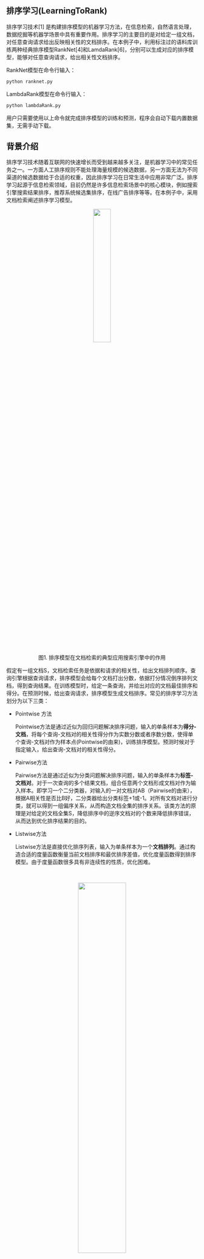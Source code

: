 ## 排序学习(LearningToRank)

排序学习技术[1] 是构建排序模型的机器学习方法，在信息检索，自然语言处理，数据挖掘等机器学场景中具有重要作用。排序学习的主要目的是对给定一组文档，对任意查询请求给出反映相关性的文档排序。在本例子中，利用标注过的语料库训练两种经典排序模型RankNet[4]和LamdaRank[6]，分别可以生成对应的排序模型，能够对任意查询请求，给出相关性文档排序。

RankNet模型在命令行输入：

```python
python ranknet.py
```

LambdaRank模型在命令行输入：

```python
python lambdaRank.py
```

用户只需要使用以上命令就完成排序模型的训练和预测，程序会自动下载内置数据集，无需手动下载。



## 背景介绍

排序学习技术随着互联网的快速增长而受到越来越多关注，是机器学习中的常见任务之一。一方面人工排序规则不能处理海量规模的候选数据，另一方面无法为不同渠道的候选数据给于合适的权重，因此排序学习在日常生活中应用非常广泛。排序学习起源于信息检索领域，目前仍然是许多信息检索场景中的核心模块，例如搜索引擎搜索结果排序，推荐系统候选集排序，在线广告排序等等。在本例子中，采用文档检索阐述排序学习模型。

<p align="center">
<img src="image/search-engine-example.png" width="30%" ><br/>
图1. 排序模型在文档检索的典型应用搜索引擎中的作用
</p>

假定有一组文档S，文档检索任务是依据和请求的相关性，给出文档排列顺序。查询引擎根据查询请求，排序模型会给每个文档打出分数，依据打分情况倒序排列文档，得到查询结果。在训练模型时，给定一条查询，并给出对应的文档最佳排序和得分。在预测时候，给出查询请求，排序模型生成文档排序。常见的排序学习方法划分为以下三类：

- Pointwise 方法

  Pointwise方法是通过近似为回归问题解决排序问题，输入的单条样本为**得分-文档**，将每个查询-文档对的相关性得分作为实数分数或者序数分数，使得单个查询-文档对作为样本点(Pointwise的由来)，训练排序模型。预测时候对于指定输入，给出查询-文档对的相关性得分。

- Pairwise方法

  Pairwise方法是通过近似为分类问题解决排序问题，输入的单条样本为**标签-文档对**。对于一次查询的多个结果文档，组合任意两个文档形成文档对作为输入样本。即学习一个二分类器，对输入的一对文档对AB（Pairwise的由来），根据A相关性是否比B好，二分类器给出分类标签+1或-1。对所有文档对进行分类，就可以得到一组偏序关系，从而构造文档全集的排序关系。该类方法的原理是对给定的文档全集S，降低排序中的逆序文档对的个数来降低排序错误，从而达到优化排序结果的目的。

- Listwise方法

  Listwise方法是直接优化排序列表，输入为单条样本为一个**文档排列**。通过构造合适的度量函数衡量当前文档排序和最优排序差值，优化度量函数得到排序模型。由于度量函数很多具有非连续性的性质，优化困难。

  ​

<p align="center">
<img src="image/learningToRank.jpg" width="50%" ><br/>
图2. 排序模型构造的三类方法
</p>

## 实验数据

本例子中的实验数据采用了排序学习中的基准数据[LETOR]([http://research.microsoft.com/en-us/um/beijing/projects/letor/LETOR4.0/Data/MQ2007.rar](http://research.microsoft.com/en-us/um/beijing/projects/letor/LETOR4.0/Data/MQ2007.rar))中语料库，部分来自于Gov2网站的查询请求结果，包含了约1700条查询请求结果文档列表，并对文档相关性做出了人工标注。其中，一条查询含有唯一的查询id，对应于多个具有相关性的文档，构成了一次查询请求结果文档列表。每个文档由一个一维数组的特征向量表示，并对应一个人工标注与查询的相关性分数。

本样例在第一次运行的时候会自动下载LETOR MQ2007数据集并缓存，用户无需手动下载。

`mq2007`数据集分别提供了三种类型排序模型的生成格式，需要指定生成格式`format`

例如调用接口

```python
pairwise_train_dataset = functools.partial(paddle.dataset.mq2007.train, format="pairwise")
for label, left_doc, right_doc in pairwise_train_dataset():
    ...
```



## 模型概览

对于排序模型，本样例中提供了PairWise方法的模型RankNet和ListWise方法的模型LambdaRank，分别代表了两类学习方法。PointWise方法的排序模型退化为回归问题，不予赘述。



## RankNet排序模型

[RankNet](http://icml.cc/2015/wp-content/uploads/2015/06/icml_ranking.pdf)是一种经典的Pairwise的排序学习方法，是典型的前向神经网络排序模型。在文档集合S中的第i个文档记做$U_i$，它的文档特征向量记做$x_i$，对于给定的一个文档对$U_i, U_j$，RankNet将输入的单个文档特征向量x映射到$f(x)$，得到$s_i=f(x_i), s_j=f(x_j)$。将$U_i$相关性比Uj好的概率记做$P_{i,j}$，则

$$P_{i,j}=P(U_{i}>U_{j})=\frac{1}{1+e^{-\sigma (s_{i}-s_{j}))}}$$

由于排序度量函数大多数非连续，非光滑，因此RankNet需要一个可以优化的度量函数C。首先使用交叉熵作为度量函数衡量预测代价，将损失函数C记做

$$C_{i,j}=-\bar{P_{i,j}}logP_{i,j}-(1-\bar{P_{i,j}})log(1-P_{i,j})$$

其中$\bar{P_{i,j}}$代表真实概率，记做

$$\bar{P_{i,j}}=\frac{1}{2}(1+S_{i,j})$$

而Sij = {+1,-1}，表示Ui和Uj组成的Pair的标签，即Ui相关性是否好于Uj。

最终得到了可求导的度量损失函数

$$C=\frac{1}{2}(1-S_{i,j})\sigma (s_{i}-s{j})+log(1+e^{-\sigma (s_{i}-s_{j})})$$

可以使用常规的梯度下降方法进行优化。细节见[RankNet](http://icml.cc/2015/wp-content/uploads/2015/06/icml_ranking.pdf)

同时，得到文档Ui在排序优化过程的梯度信息为

$$\lambda _{i,j}=\frac{\partial C}{\partial s_{i}} = \frac{1}{2}(1-S_{i,j})-\frac{1}{1+e^{\sigma (s_{i}-s_{j})}}$$

表示的含义是本轮排序优化过程中文档Ui的上升或者下降量。



根据以上推论构造RankNet网络结构，由若干层隐藏层和全连接层构成，如图所示，将文档特征使用隐藏层，全连接层逐层变换，完成了底层特征空间到高层特征空间的变换。其中docA和docB结构对称，分别输入到最终的RankCost层中。

<p align="center">
<img src="image/ranknet.jpg" width="50%" ><br/>
图3. RankNet网络结构示意图
</p>

- 全连接层(fully connected layer) : 指上一层中的每个节点都连接到下层网络。本例子中同样使用paddle.layer.fc实现，注意输入到RankCost层的全连接层维度为1。
- RankCost层： RankCost层是排序网络RankNet的核心，度量docA相关性是否比docB好，给出预测值并和label比较。使用了交叉熵(cross enctropy)作为度量损失函数，使用梯度下降方法进行优化。细节可见[RankNet](http://icml.cc/2015/wp-content/uploads/2015/06/icml_ranking.pdf)[4]。

由于Pairwise中的网络结构是左右对称，可定义一半网络结构，另一半共享网络参数。在PaddlePaddle中允许网络结构中共享连接，具有相同名字的参数将会共享参数状态。使用PaddlePaddle实现RankNet排序模型，定义网络结构的示例代码如下：

```python
import paddle.v2 as paddle

def half_ranknet(name_prefix, input_dim):
  """
  parameter in same name will be shared in paddle framework,
  these parameters in ranknet can be used in shared state, e.g. left network and right network in detail
  https://github.com/PaddlePaddle/Paddle/blob/develop/doc/design/api.md
  """
  # data layer
  data = paddle.layer.data(name_prefix+"/data", paddle.data_type.dense_vector(input_dim))

  # fully connect layer
  hd1 = paddle.layer.fc(
    input=data,
    size=10,
    act=paddle.activation.Tanh(),
    param_attr=paddle.attr.Param(initial_std=0.01, name="hidden_w1"))
  # fully connect layer/ output layer
  output = paddle.layer.fc(
    input=hd1,
    size=1,
    act=paddle.activation.Linear(),
    param_attr=paddle.attr.Param(initial_std=0.01, name="output"))
  return output

def ranknet(input_dim):
  # label layer
  label = paddle.layer.data("label", paddle.data_type.integer_value(1))

  # reuse the parameter in half_ranknet
  output_left = half_ranknet("left", input_dim)  
  output_right = half_ranknet("right", input_dim)

  # rankcost layer
  cost = paddle.layer.rank_cost(name="cost", left=output_left, right=output_right, label=label)
  return cost
```

上述结构中使用了和前述图表相同的模型结构，使用了两层隐藏层，分别使用了`hidden_size=10`的全连接层和`hidden_size=1`的全连接层。本例子中的input_dim指输入**单个文档**的特征的维度，label取值为1，-1。每条输入样本为`<label>，<docA, docB>`的结构，以docA为例，输入`input_dim`的文档特征，依次变换成10维，1维特征，最终输入到RankCost层中，比较docA和docB在RankCost输出得到预测值。

用户运行只需要运行命令：

```python
python ranknet.py
```
将会自动下载数据，训练RankNet模型，并将每个轮次的模型存储下来。

### rankNet模型预测

本例子提供了rankNet模型的部署和预测。训练好的模型分为拓扑结构(需要注意rankcost不是模型拓扑结构的一部分)和参数文件两部分，复用了ranknet的模型结构文件，从外存中加载训练好的模型。模型预测的输入为单个文档的特征向量，模型会给出相关性得分。将预测得分排序即可得到最终的文档相关性排序结果。



##  用户自定义RankNet数据

上面的代码使用了paddle内置的排序数据，如果希望使用自定义格式数据，可以参考Paddle内置的`mq2007`数据集，编写一个生成器函数。例如输入数据为如下格式，只包含doc0-doc2三个文档。

\<query_id\> \<relevance_score\> \<feature_vector\>的格式(feature_vector采用libsvm数据格式)

```
query_id : 1, relevance_score:1, feature_vector 0:0.1, 1:0.2, 2:0.4  #doc0
query_id : 1, relevance_score:2, feature_vector 0:0.3, 1:0.1, 2:0.4  #doc1
query_id : 1, relevance_score:0, feature_vector 0:0.2, 1:0.4, 2:0.1  #doc2
query_id : 2, relevance_score:0, feature_vector 0:0.1, 1:0.4, 2:0.1  #doc0
.....
```

需要将输入样本转换为PairWise的输入格式，例如组合生成格式与mq2007 PairWise格式相同的结构

\<label\> \<docA_feature_vector\>\<docB_feature_vector\>

```
1 doc1 doc0
1 doc1 doc2
1 doc0 doc2
....
```

注意，一般在PairWise格式的数据中，label=1表示docA和查询的相关性好于docB，事实上label信息隐含在docA和docB组合pair中。如果存在`-1 docA docB`，交换顺序构造`1 docB docA`即可。

另外组合所有的pair会有训练数据冗余，因为可以从部分偏序关系恢复文档集上的全序关系。相关研究见[PairWise approach](http://www.machinelearning.org/proceedings/icml2007/papers/139.pdf)[5]，本例子不予赘述。

```python
# self define data generator
def gen_pairwise_data(text_line_of_data):
    """
      return :
  ------
  label : np.array, shape=(1)
  docA_feature_vector : np.array, shape=(1, feature_dimension)
  docA_feature_vector : np.array, shape=(1, feature_dimension)
    """
    yield label, docA_feature_vector, docB_feature_vector
```

对应于paddle的输入中，`integer_value`为单个整数，`dense_vector`为实数一维向量，与生成器对应，需要在训练模型之前指明输入数据对应关系。

```python
# Define the input data order
feeding = {"label":0,
            "left/data" :1,
            "right/data":2}
```



## LambdaRank排序模型

[LambdaRank](https://papers.nips.cc/paper/2971-learning-to-rank-with-nonsmooth-cost-functions.pdf)[6]是ListWise的排序方法，是Bugers[6]等人从RankNet发展而来，使用构造lambda函数(LambdaRank名字的由来)的方法优化度量标准NDCG(Normalized Discounted Cumulative Gain)，每个查询后得到的结果文档列表都单独作为一个训练样本。NDCG是信息论中很衡量文档列表排序质量的标准之一，前K个文档的NDCG得分记做

$$NDCG@K=Z_{k}\sum (2^{rel_{i}})1/log(k+1)$$

前文中RankNet中推导出，文档排序需要的是排序错误的梯度信息。NDCG度量函数是非光滑，非连续的，不能直接求得梯度信息，因此将|delta(NDCG)|=|NDCG(new) - NDCG(old)|引入，构造lambda函数为

$$\lambda _{i,j}=\frac{\partial C}{\partial s_{i}}=-\frac{\sigma }{1+e^{\sigma (s_{i}-s{j})}}|\Delta NDCG|$$

替换RankNet中的梯度表示，得到的排序模型称为[LambdaRank](https://papers.nips.cc/paper/2971-learning-to-rank-with-nonsmooth-cost-functions.pdf)

由以上推导可知，LambdaRank网络结构和RankNet结构非常相似。如图所示

<p align="center">
<img src="image/lambdarank.jpg" width="50%" ><br/>
图4. LambdaRank的网络结构示意图
</p>

一个查询得到的结果文档列表作为一条样本输入到网络中，替换RankCost为LambdaCost层，其他结构与RankNet相同。

- LambdaCost层 : LambdaCost层使用NDCG差值作为Lambda函数，score是一个一维的序列，对于单调训练样本全连接层输出的是1x1的序列，二者的序列长度都等于该条查询得到的文档数量。Lambda函数的构造详细见[LambdaRank](https://papers.nips.cc/paper/2971-learning-to-rank-with-nonsmooth-cost-functions.pdf)

使用Paddle定义LambdaRank网络结构的示例代码如下：

```python
import paddle.v2 as paddle
def lambdaRank(input_dim):
    """
    lambdaRank is a ListWise Rank Model, input data and label must be sequence
    https://papers.nips.cc/paper/2971-learning-to-rank-with-nonsmooth-cost-functions.pdf
    parameters :
      input_dim, one document's dense feature vector dimension

    dense_vector_sequence format
    [[f, ...], [f, ...], ...], f is represent for an float or int number
    """
    label = paddle.layer.data("label",
                              paddle.data_type.dense_vector_sequence(1))
    data = paddle.layer.data("data",
                             paddle.data_type.dense_vector_sequence(input_dim))

    # hidden layer
    hd1 = paddle.layer.fc(
        input=data,
        size=10,
        act=paddle.activation.Tanh(),
        param_attr=paddle.attr.Param(initial_std=0.01))
    output = paddle.layer.fc(
        input=hd1,
        size=1,
        act=paddle.activation.Linear(),
        param_attr=paddle.attr.Param(initial_std=0.01))
    # cost layer
    cost = paddle.layer.lambda_cost(
        input=output, score=label, NDCG_num=6, max_sort_size=-1)
    return cost, output
```

上述结构中使用了和前述图表相同的模型结构，和RankNet相似，分别使用了`hidden_size=10`的全连接层和`hidden_size=1`的全连接层。本例子中的input_dim指输入**单个文档**的特征的维度，label取值为1，-1。每条输入样本为label，\<docA, docB\>的结构，以docA为例，输入input_dim的文档特征，依次变换成10维，1维特征，最终输入到LambdaCost层中。需要注意这里的label和data格式为**dense_vector_sequence**，表示一列文档得分或者文档特征组成的**序列**。

用户运行只需要运行命令：

```python
python lambdaRank.py
```

将会自动下载数据，训练LambdaRank模型，并将每个轮次的模型存储下来，将最终模型存储在文件中。



## 自定义 LambdaRank数据

上面的代码使用了paddle内置的mq2007数据，如果希望使用自定义格式数据，可以参考Paddle内置的`mq2007`数据集，编写一个生成器函数。例如输入数据为如下格式，只包含doc0-doc2三个文档。

\<query_id\> \<relevance_score\> \<feature_vector\>的格式

```
query_id : 1, relevance_score:1, feature_vector 0:0.1, 1:0.2, 2:0.4  #doc0
query_id : 1, relevance_score:2, feature_vector 0:0.3, 1:0.1, 2:0.4  #doc1
query_id : 1, relevance_score:0, feature_vector 0:0.2, 1:0.4, 2:0.1  #doc2
query_id : 2, relevance_score:0, feature_vector 0:0.1, 1:0.4, 2:0.1  #doc0
query_id : 2, relevance_score:2, feature_vector 0:0.1, 1:0.4, 2:0.1  #doc1
.....
```

需要转换为ListWise格式，例如

<query_id><relevance_score> <feature_vector>

```tex
1    1    0.1,0.2,0.4
1    2    0.3,0.1,0.4
1    0    0.2,0.4,0.1

2    0    0.1,0.4,0.1
2    2    0.1,0.4,0.1
......
```

**数据格式注意**

- 数据中每条样本对应的文档数量都必须大于Lambda_cost层的NDCG_num
- 单条样本对应的文档都为0，NDCG将会计算无效。文档相关性都为0，那么可以判定该query无效，可以过滤掉。



```python
# self define data generator
def gen_listwise_data(text_all_lines_of_data):
    """
  return :
  ------
  label : np.array, shape=(samples_num, )
  querylist : np.array, shape=(samples_num, feature_dimension)
    """
    yield label_list, query_docs_feature_vector_matrix
```

对应于paddle的输入中，label的`dense_vector_sequence`为得分序列，data的`dense_vector_sequence`为特征向量的序列输入，input_dim为单个文档的一维特征向量维度，与生成器对应，需要在训练模型之前指明输入数据对应关系。

```python
# Define the input data order
feeding = {"label":0,
           "data" : 1}
```



## 总结

LearningToRank是和业务场景结合非常紧密的常用机器学习方法，排序模型构造方法一般可划分为PointWise方法，PairWise方法，ListWise方法，本例子中以LETOR的mq2007数据为例，阐述了PairWise的经典方法RankNet和ListWise方法中的LambdaRank，展示如何使用Paddle框架构造对应的排序模型结构，并提供了自定义数据类型样例。Paddle提供了灵活的编程接口，并能在单机单GPU和多机分布式多GPU无缝运行，可以实现LearningToRank类型任务。



## 参考文献

[1] https://en.wikipedia.org/wiki/Learning_to_rank

[2] T.Y. Liu, “Learning to rank for information retrieval,” Foundations and Trends in Information Retrieval, vol.3, no.3, pp.225–331, 2009.

[3] H. Li, “Learning to rank for information retrieval and natural language processing,” Synthesis Lectures on Human Language Technologies, 2011, Morgan & Claypool Publishers.

[4] Burges C, Shaked T, Renshaw E, et al. Learning to rank using gradient descent[C]// International Conference. DBLP, 2005:89-96.

[5]Cao Z, Qin T, Liu T Y, et al. Learning to rank: from pairwise approach to listwise approach[C]// International Conference on Machine Learning. ACM, 2007:129-136.

[6]Schölkopf B, Platt J, Hofmann T. Learning to Rank with Nonsmooth Cost Functions[C]// Conference on Advances in Neural Information Processing Systems. MIT Press, 2006:193-200.
